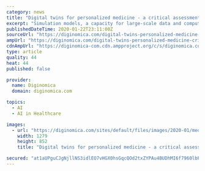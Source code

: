 ```yaml
---
category: news
title: "Digital twins for personalized medicine - a critical assessment"
excerpt: "Simulation models, a capacity for large-scale data and computing, especially edge computing, cloud computing and artificial intelligence are all necessary elements ... The ethical implications for therapy or preventative care are extreme. This is my summary of the promise of Digital Twins for humans: to go beyond gathering and analyzing ..."
publishedDateTime: 2020-01-22T23:11:00Z
sourceUrl: "https://diginomica.com/digital-twins-personalized-medicine-critical-assessment"
ampUrl: "https://diginomica.com/digital-twins-personalized-medicine-critical-assessment?amp"
cdnAmpUrl: "https://diginomica-com.cdn.ampproject.org/c/s/diginomica.com/digital-twins-personalized-medicine-critical-assessment?amp"
type: article
quality: 44
heat: 44
published: false

provider:
  name: Diginomica
  domain: diginomica.com

topics:
  - AI
  - AI in Healthcare

images:
  - url: "https://diginomica.com/sites/default/files/images/2020-01/medical-tech.jpg"
    width: 1279
    height: 852
    title: "Digital twins for personalized medicine - a critical assessment"

secured: "at1aUPguCJgNjllNS3idlEO7vHGX0hsGqcQOd2txZYPAu4BUDhMI6f7960lbPAHegwN60Bdx9dn7AUHvz0VneZRqIsqoMA9MfAz1iOI96bx1E1vxhipm91uqM0Ox+VqaKlhQe5wUlE/3VDoPCIpLXYYrZ6KoiZKb3TFFWCKc5l44/rILR85d763so7alrFJutmi4q0DEbqfYWMMCguJDpKmhjT1bKSyuWj3e7qoBLtOpZiuDAbRwxhn93yg8+fHyHSBSRsgoga9WGgrEJ+Yi0wL16pPZvndOt6Qzi0i3rpFgLWLDTwtn8ArmcneZcOMxxeB+osWVDkVNHSur2bcSWxjjABYkxu5W3MrFpulJGEaIoKXvwCupZ1h8dqsBgt+ahqXUo0Nj6QnVeQ4SLieCbI9mtud9biR+fREld6GHSpmmZKf70azduLIHXXssm1lA/63oFWcClQgsvbkq7MEjDw==;rQyl9//nOzjM7RYN8nRDsw=="
---
```


